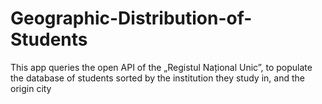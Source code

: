 # Geographic-Distribution-of-Students
This app queries the open API of the „Registul Național Unic”, to populate the database of students sorted by the institution they study in, and the origin city

